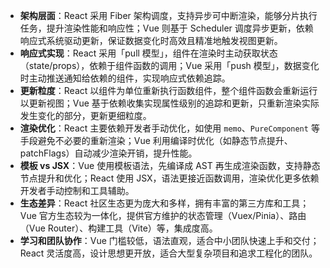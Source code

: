 - **架构层面**：React 采用 Fiber 架构调度，支持异步可中断渲染，能够分片执行任务，提升渲染性能和响应性；Vue 则基于 Scheduler 调度异步更新，依赖响应式系统驱动更新，保证数据变化时高效且精准地触发视图更新。
- **响应式实现**：React 采用「pull 模型」，组件在渲染时主动获取状态（state/props），依赖于组件函数的调用；Vue 采用「push 模型」，数据变化时主动推送通知给依赖的组件，实现响应式依赖追踪。
- **更新粒度**：React 以组件为单位重新执行函数组件，整个组件函数会重新运行以更新视图；Vue 基于依赖收集实现属性级别的追踪和更新，只重新渲染实际发生变化的部分，更新更细粒度。
- **渲染优化**：React 主要依赖开发者手动优化，如使用 `memo`、`PureComponent` 等手段避免不必要的重新渲染；Vue 利用编译时优化（如静态节点提升、patchFlags）自动减少渲染开销，提升性能。
- **模板 vs JSX**：Vue 使用模板语法，先编译成 AST 再生成渲染函数，支持静态节点提升和优化；React 使用 JSX，语法更接近函数调用，渲染优化更多依赖开发者手动控制和工具辅助。
- **生态差异**：React 社区生态更为庞大和多样，拥有丰富的第三方库和工具；Vue 官方生态较为一体化，提供官方维护的状态管理（Vuex/Pinia）、路由（Vue Router）、构建工具（Vite）等，集成度高。
- **学习和团队协作**：Vue 门槛较低，语法直观，适合中小团队快速上手和交付；React 灵活度高，设计思想更开放，适合大型复杂项目和追求工程化的团队。
